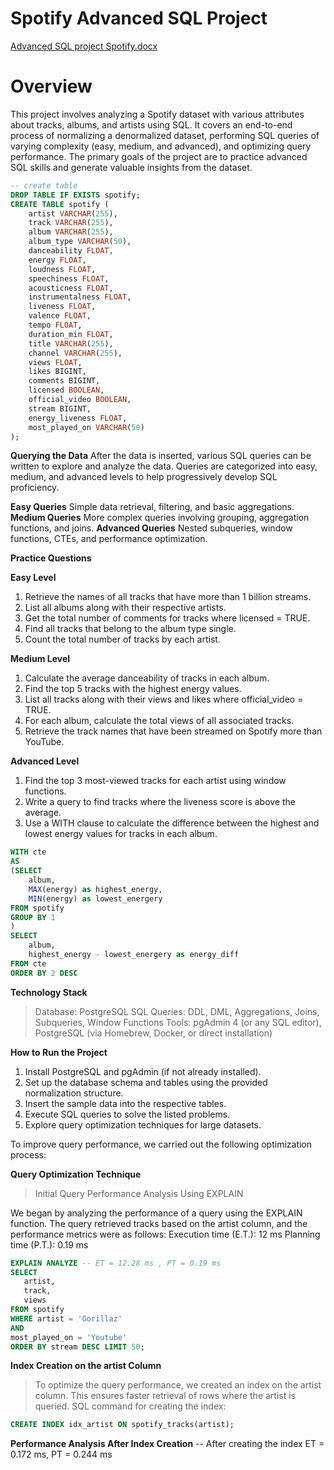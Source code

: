 
# Spotify Advanced SQL Project

[Advanced SQL project Spotify.docx](https://github.com/user-attachments/files/18907882/Advanced.SQL.project.Spotify.docx)


# Overview
This project involves analyzing a Spotify dataset with various attributes about tracks, albums, and artists using SQL. It covers an end-to-end process of normalizing a denormalized dataset, performing SQL queries of varying complexity (easy, medium, and advanced), and optimizing query performance. The primary goals of the project are to practice advanced SQL skills and generate valuable insights from the dataset.

```sql
-- create table
DROP TABLE IF EXISTS spotify;
CREATE TABLE spotify (
    artist VARCHAR(255),
    track VARCHAR(255),
    album VARCHAR(255),
    album_type VARCHAR(50),
    danceability FLOAT,
    energy FLOAT,
    loudness FLOAT,
    speechiness FLOAT,
    acousticness FLOAT,
    instrumentalness FLOAT,
    liveness FLOAT,
    valence FLOAT,
    tempo FLOAT,
    duration_min FLOAT,
    title VARCHAR(255),
    channel VARCHAR(255),
    views FLOAT,
    likes BIGINT,
    comments BIGINT,
    licensed BOOLEAN,
    official_video BOOLEAN,
    stream BIGINT,
    energy_liveness FLOAT,
    most_played_on VARCHAR(50)
);
```
**Querying the Data**
After the data is inserted, various SQL queries can be written to explore and analyze the data. Queries are categorized into easy, medium, and advanced levels to help progressively develop SQL proficiency.

**Easy Queries**
Simple data retrieval, filtering, and basic aggregations.
**Medium Queries**
More complex queries involving grouping, aggregation functions, and joins.
**Advanced Queries**
Nested subqueries, window functions, CTEs, and performance optimization.

**Practice Questions**

**Easy Level**
1. Retrieve the names of all tracks that have more than 1 billion streams.
2. List all albums along with their respective artists.
3. Get the total number of comments for tracks where licensed = TRUE.
4. Find all tracks that belong to the album type single.
5. Count the total number of tracks by each artist.

**Medium Level**
1. Calculate the average danceability of tracks in each album.
2. Find the top 5 tracks with the highest energy values.
3. List all tracks along with their views and likes where official_video = TRUE.
4. For each album, calculate the total views of all associated tracks.
5. Retrieve the track names that have been streamed on Spotify more than YouTube.

**Advanced Level**
1. Find the top 3 most-viewed tracks for each artist using window functions.
2. Write a query to find tracks where the liveness score is above the average.
3. Use a WITH clause to calculate the difference between the highest and lowest energy values for tracks in each album.

```sql
WITH cte
AS
(SELECT 
	album,
	MAX(energy) as highest_energy,
	MIN(energy) as lowest_energery
FROM spotify
GROUP BY 1
)
SELECT 
	album,
	highest_energy - lowest_energery as energy_diff
FROM cte
ORDER BY 2 DESC
```

**Technology Stack**

> Database: PostgreSQL
> SQL Queries: DDL, DML, Aggregations, Joins, Subqueries, Window Functions
> Tools: pgAdmin 4 (or any SQL editor), PostgreSQL (via Homebrew, Docker, or direct installation)

**How to Run the Project**

1. Install PostgreSQL and pgAdmin (if not already installed).
2. Set up the database schema and tables using the provided normalization structure.
3. Insert the sample data into the respective tables.
4. Execute SQL queries to solve the listed problems.
5. Explore query optimization techniques for large datasets.

To improve query performance, we carried out the following optimization process:

**Query Optimization Technique**

> Initial Query Performance Analysis Using EXPLAIN

We began by analyzing the performance of a query using the EXPLAIN function.
The query retrieved tracks based on the artist column, and the performance metrics were as follows:
	Execution time (E.T.): 12 ms
	Planning time (P.T.): 0.19 ms

 ```sql
EXPLAIN ANALYZE -- ET = 12.28 ms , PT = 0.19 ms
SELECT
	artist,
	track,
	views
FROM spotify
WHERE artist = 'Gorillaz' 
AND
most_played_on = 'Youtube'
ORDER BY stream DESC LIMIT 50;
```
**Index Creation on the artist Column**

> To optimize the query performance, we created an index on the artist column. This ensures faster retrieval of rows where the artist is queried.
> SQL command for creating the index:
```sql
CREATE INDEX idx_artist ON spotify_tracks(artist);
```

**Performance Analysis After Index Creation**
-- After creating the index ET = 0.172 ms, PT = 0.244 ms




